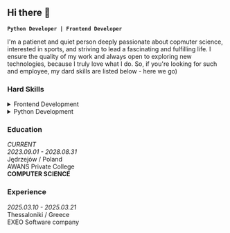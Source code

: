 ## Hi there 👋

**`Python Developer | Frontend Developer`**

I'm a patienet and quiet person deeply passionate about copmuter science, interested in sports, and striving to lead a fascinating and fulfilling life. I ensure the quality of my work and always open to exploring new technologies, because I truly love what I do. So, if you're looking for such and employee, my dard skills are listed below - here we go)

### Hard Skills
<details>
  <summary>Frontend Development</summary>
  <ul>
    <li>
      Fundamentals
      <ul>
        <li>
          HTML
        </li>
        <li>
          CSS
        </li>
        <li>
          Responsive design
        </li>
        <li>
          JavaScript
        </li>
        <li>
          Web Accessibility
        </li>
        <li>
          PageSpeed optimization
        </li>
      </ul>
    </li>
    <li>
      JavaScript
      <ul>
        <li>
          TypeScript
        </li>
        <li>
          react.js
        </li>
        <li>
          next.js
        </li>
      </ul>
    </li>
    <li>
      CSS
      <ul>
        <li>Sass</li>
        <li>PostCSS</li>
        <li>Tailwind</li>
      </ul>
    </li>
  </ul>
</details>
<details>
  <summary>
    Python Development
  </summary>
  <ul>
    <li>Python</li>
    <li>pygame</li>
    <li>Postgre SQL</li>
  </ul>
</details>

### Education
*CURRENT* <br>
*2023.09.01 - 2028.08.31* <br> Jędrzejów / Poland <br>
AWANS Private College <br>
**COMPUTER SCIENCE** 

### Experience
*2025.03.10 - 2025.03.21* <br>
Thessaloniki / Greece <br>
EXEO Software company

<!--
**X3naronty/X3naronty** is a ✨ _special_ ✨ repository because its `README.md` (this file) appears on your GitHub profile.

Here are some ideas to get you started:

- 🔭 I’m currently working on ...
- 🌱 I’m currently learning ...
- 👯 I’m looking to collaborate on ...
- 🤔 I’m looking for help with ...
- 💬 Ask me about ...
- 📫 How to reach me: ...
- 😄 Pronouns: ...
- ⚡ Fun fact: ...
-->
